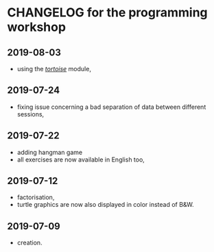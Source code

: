 # CHANGELOG for the programming workshop

## 2019-08-03

- using the [*tortoise*](https://q37.info/s/q4ghchsr) module,

## 2019-07-24

- fixing issue concerning a bad separation of data between different sessions,

## 2019-07-22

- adding hangman game
- all exercises are now available in English too,

## 2019-07-12

- factorisation,
- turtle graphics are now also displayed in color instead of B&W.

## 2019-07-09

- creation.

